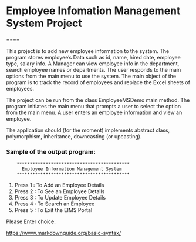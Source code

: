 # Employee Infomation Management System Project
====

This project is to add new employee information to the system. The program stores employee’s Data such as id, 
name, hired date, employee type, salary info. A Manager can view employee info in the department, search 
employee names or departments. The user responds to the main options from the main menu to use the system. 
The main object of the program is to track the record of employees and replace the Excel sheets of employees.

The project can be run from the class EmployeeMSDemo main method. The program initiates the main menu that
prompts a user to select the option from the main menu. A user enters an employee information and view an 
employee.

The application should (for the moment) implements abstract class, polymorphism, inheritance, downcasting 
(or upcasting).

### Sample of the output program:

		*******************************************
		  Employee Information Management System
		*******************************************

1. Press 1 : To Add an Employee Details
2. Press 2 : To See an Employee Details
3. Press 3 : To Update Employee Details
4. Press 4 : To Search an Employee
5. Press 5 : To Exit the EIMS Portal

Please Enter choice:

https://www.markdownguide.org/basic-syntax/
